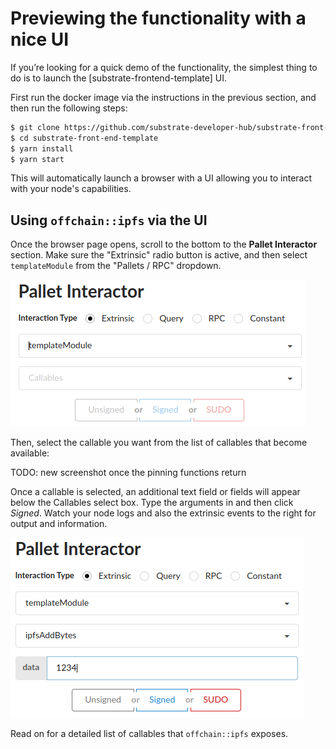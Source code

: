 # Previewing the functionality with a nice UI

If you’re looking for a quick demo of the functionality, the simplest thing to do is to launch
the [substrate-frontend-template] UI.

First run the docker image via the instructions in the previous section, and then run the 
following steps:

```bash
$ git clone https://github.com/substrate-developer-hub/substrate-front-end-template
$ cd substrate-front-end-template
$ yarn install
$ yarn start
```

This will automatically launch a browser with a UI allowing you to interact with your node's
capabilities.

## Using `offchain::ipfs` via the UI

Once the browser page opens, scroll to the bottom to the **Pallet Interactor** section.
Make sure the "Extrinsic" radio button is active, and then select `templateModule` from the
"Pallets / RPC" dropdown.

![Pallet Interactor Screenshot 1](./img/pallet-interactor-1.png)

Then, select the callable you want from the list of callables that become available:

TODO: new screenshot once the pinning functions return

Once a callable is selected, an additional text field or fields will appear below the Callables
select box. Type the arguments in and then click *Signed*. Watch your node logs and also the
extrinsic events to the right for output and information.

![Pallet Interactor Screenshot 3](./img/pallet-interactor-3.png)

Read on for a detailed list of callables that `offchain::ipfs` exposes.

